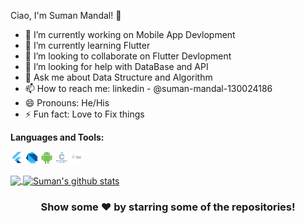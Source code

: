 Ciao, I'm Suman Mandal! 👋


- 🔭 I’m currently working on Mobile App Devlopment
- 🌱 I’m currently learning Flutter
- 👯 I’m looking to collaborate on Flutter Devlopment
- 🤔 I’m looking for help with DataBase and API
- 💬 Ask me about Data Structure and Algorithm
- 📫 How to reach me: linkedin - @suman-mandal-130024186
- 😄 Pronouns: He/His
- ⚡ Fun fact: Love to Fix things 

**Languages and Tools:**  

<code><img height="20" src="https://raw.githubusercontent.com/github/explore/80688e429a7d4ef2fca1e82350fe8e3517d3494d/topics/flutter/flutter.png"></code>
<code><img height="20" src="https://raw.githubusercontent.com/github/explore/80688e429a7d4ef2fca1e82350fe8e3517d3494d/topics/dart/dart.png"></code>
<code><img height="20" src="https://raw.githubusercontent.com/github/explore/80688e429a7d4ef2fca1e82350fe8e3517d3494d/topics/android/android.png"></code>
<code><img height="20" src="https://raw.githubusercontent.com/github/explore/80688e429a7d4ef2fca1e82350fe8e3517d3494d/topics/c/c.png"></code>
<code><img height="20" src="https://raw.githubusercontent.com/github/explore/80688e429a7d4ef2fca1e82350fe8e3517d3494d/topics/java/java.png"></code>


<a href="https://github.com/man-su-97">
  <img align="center" src="https://github-readme-stats.vercel.app/api/top-langs/?username=man-su-97&theme=light&hide_langs_below=1" />
</a>
<a href="https://github.com/man-su-97">
 <img align="center" src="https://github-readme-stats.vercel.app/api?username=man-su-97&show_icons=true&theme=light&line_height=27" alt="Suman's github stats"/>
</a>

<div align="center">

### Show some ❤️ by starring some of the repositories!

</div>
